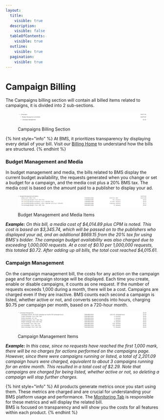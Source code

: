 ```yaml
---
layout:
  title:
    visible: true
  description:
    visible: false
  tableOfContents:
    visible: true
  outline:
    visible: true
  pagination:
    visible: true
---
```


# Campaign Billing

The Campaigns billing section will contain all billed items related to campaigns, it is divided into 2 sub-sections.

<figure><img src="../../.gitbook/assets/image (1).png" alt=""><figcaption><p>Campaigns Billing Section</p></figcaption></figure>

{% hint style="info" %}
At BMS, it prioritizes transparency by displaying every detail of your bill. Visit our [Billing Home](../billing.md) to understand how the bills are structured.
{% endhint %}

### Budget Management and Media

In budget management and media, the bills related to BMS display the current budget availability, the requests generated when you change or set a budget for a campaign, and the media cost plus a 20% BMS tax. The media cost is based on the amount paid to a publisher to display your ad.

<figure><img src="../../.gitbook/assets/image (2).png" alt=""><figcaption><p>Budget Management and Media Items</p></figcaption></figure>

_**Example:** On this bill, a media cost of $4,014.89 plus CPM is noted. This cost is based on $3,345.74, which will be passed on to the publishers who displayed your ad, and an additional $669.15 from the 20% tax for using BMS's bidder. The campaign budget availability was also charged due to exceeding 1,000,000 requests. At a cost of $0.10 per 1,000,000 requests, this totaled $0.72. After adding up all bills, the total cost reached $4,015.61._

### Campaign Management

On the campaign management bill, the costs for any action on the campaign page and for campaign storage will be displayed. Each time you create, enable or disable campaigns, it counts as one request. If the number of requests exceeds 1,000 during a month, there will be a cost. Campaigns are charged even if they are inactive. BMS counts each second a campaign is listed, whether active or not, and converts seconds into hours, charging $0.75 per campaign per month, based on a 720-hour month.

<figure><img src="../../.gitbook/assets/image (3).png" alt=""><figcaption><p>Campaign Management Items</p></figcaption></figure>

_**Example:** In this case, since no requests have reached the first 1,000 mark, there will be no charges for actions performed on the campaigns page. However, since there were campaigns running or listed, a total of 2,201.09 campaign hours were charged, equivalent to about 3 campaigns running for an entire month. This resulted in a total cost of $2.29. Note that campaigns are charged for being listed, whether active or not, so deleting a campaign will stop further charges._

{% hint style="info" %}
All products generate metrics once you start using them. These metrics are charged and are crucial for understanding your BMS platform usage and performance. The [Monitoring Tab](../monitoring/monitoring-billing.md#metric-monitoring) is responsible for these metrics and will display the related bill.\
BMS is focused on transparency and will show you the costs for all features within each product.
{% endhint %}
